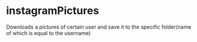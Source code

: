 # instagramPictures
Downloads a pictures of certain user and save it to the specific folder(name of which is equal to the username)
